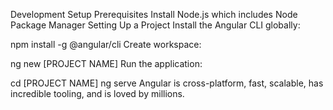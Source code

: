 Development Setup
Prerequisites
Install Node.js which includes Node Package Manager
Setting Up a Project
Install the Angular CLI globally:

npm install -g @angular/cli
Create workspace:

ng new [PROJECT NAME]
Run the application:

cd [PROJECT NAME]
ng serve
Angular is cross-platform, fast, scalable, has incredible tooling, and is loved by millions.
